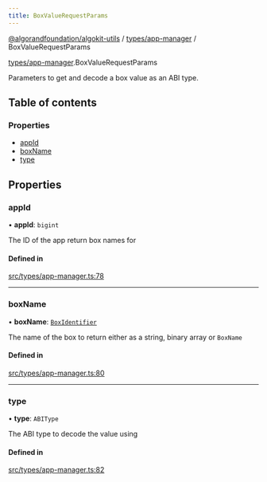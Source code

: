 ```yaml
---
title: BoxValueRequestParams
---
```


[@algorandfoundation/algokit-utils](/reference/algokit-utils-ts/api/readme/) / [types/app-manager](/reference/algokit-utils-ts/api/modules/types_app_manager/) / BoxValueRequestParams

[types/app-manager](/reference/algokit-utils-ts/api/modules/types_app_manager/).BoxValueRequestParams

Parameters to get and decode a box value as an ABI type.

## Table of contents

### Properties

- [appId](#appid)
- [boxName](#boxname)
- [type](#type)

## Properties

### appId

• **appId**: `bigint`

The ID of the app return box names for

#### Defined in

[src/types/app-manager.ts:78](https://github.com/algorandfoundation/algokit-utils-ts/blob/main/src/types/app-manager.ts#L78)

---

### boxName

• **boxName**: [`BoxIdentifier`](/reference/algokit-utils-ts/api/modules/types_app_manager/#boxidentifier)

The name of the box to return either as a string, binary array or `BoxName`

#### Defined in

[src/types/app-manager.ts:80](https://github.com/algorandfoundation/algokit-utils-ts/blob/main/src/types/app-manager.ts#L80)

---

### type

• **type**: `ABIType`

The ABI type to decode the value using

#### Defined in

[src/types/app-manager.ts:82](https://github.com/algorandfoundation/algokit-utils-ts/blob/main/src/types/app-manager.ts#L82)
